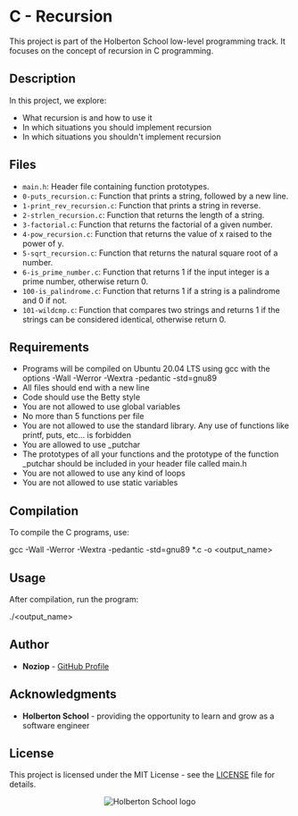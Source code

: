 # C - Recursion

This project is part of the Holberton School low-level programming track. It focuses on the concept of recursion in C programming.

## Description

In this project, we explore:
- What recursion is and how to use it
- In which situations you should implement recursion
- In which situations you shouldn't implement recursion

## Files

* `main.h`: Header file containing function prototypes.
* `0-puts_recursion.c`: Function that prints a string, followed by a new line.
* `1-print_rev_recursion.c`: Function that prints a string in reverse.
* `2-strlen_recursion.c`: Function that returns the length of a string.
* `3-factorial.c`: Function that returns the factorial of a given number.
* `4-pow_recursion.c`: Function that returns the value of x raised to the power of y.
* `5-sqrt_recursion.c`: Function that returns the natural square root of a number.
* `6-is_prime_number.c`: Function that returns 1 if the input integer is a prime number, otherwise return 0.
* `100-is_palindrome.c`: Function that returns 1 if a string is a palindrome and 0 if not.
* `101-wildcmp.c`: Function that compares two strings and returns 1 if the strings can be considered identical, otherwise return 0.

## Requirements

* Programs will be compiled on Ubuntu 20.04 LTS using gcc with the options -Wall -Werror -Wextra -pedantic -std=gnu89
* All files should end with a new line
* Code should use the Betty style
* You are not allowed to use global variables
* No more than 5 functions per file
* You are not allowed to use the standard library. Any use of functions like printf, puts, etc… is forbidden
* You are allowed to use _putchar
* The prototypes of all your functions and the prototype of the function _putchar should be included in your header file called main.h
* You are not allowed to use any kind of loops
* You are not allowed to use static variables

## Compilation

To compile the C programs, use:

gcc -Wall -Werror -Wextra -pedantic -std=gnu89 *.c -o <output_name>

## Usage

After compilation, run the program:

./<output_name>

## Author

* **Noziop** - [GitHub Profile](https://github.com/Noziop)

## Acknowledgments

* **Holberton School** - providing the opportunity to learn and grow as a software engineer

## License

This project is licensed under the MIT License - see the [LICENSE](LICENSE) file for details.


<p align="center">
  <img
   src="https://cdn.prod.website-files.com/64107f65f30b69371e3d6bfa/65c6179aa44b63fa4f31e7ad_Holberton-Logo-Cherry.svg"
   alt="Holberton School logo">
</p>
